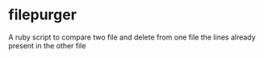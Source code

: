 filepurger
==========

A ruby script to compare two file and delete from one file the lines already present in the other file
